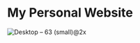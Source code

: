 # My Personal Website
![Desktop – 63 (small)@2x](https://user-images.githubusercontent.com/42007623/113729349-e79dc400-9731-11eb-9eb8-87599c961869.jpg)
